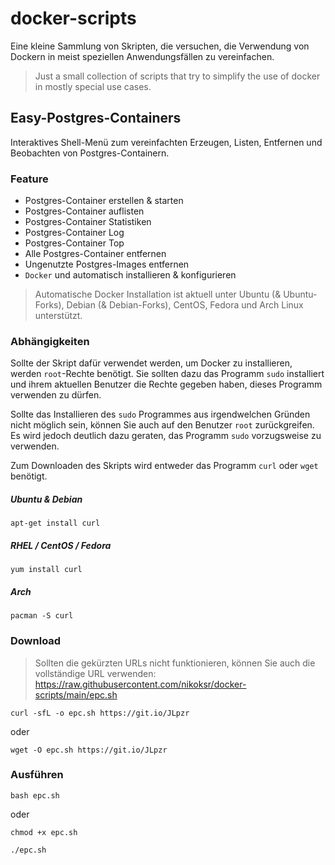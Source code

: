 # docker-scripts

Eine kleine Sammlung von Skripten, die versuchen, die Verwendung von Dockern in meist speziellen Anwendungsfällen zu vereinfachen.

> Just a small collection of scripts that try to simplify the use of docker in mostly special use cases.

## Easy-Postgres-Containers

Interaktives Shell-Menü zum vereinfachten Erzeugen, Listen, Entfernen und Beobachten von Postgres-Containern.

### Feature

-   Postgres-Container erstellen & starten
-   Postgres-Container auflisten
-   Postgres-Container Statistiken
-   Postgres-Container Log
-   Postgres-Container Top
-   Alle Postgres-Container entfernen
-   Ungenutzte Postgres-Images entfernen
-   `Docker` und automatisch installieren & konfigurieren

> Automatische Docker Installation ist aktuell unter Ubuntu (& Ubuntu-Forks), Debian (& Debian-Forks), CentOS, Fedora und Arch Linux unterstützt.

### Abhängigkeiten

Sollte der Skript dafür verwendet werden, um Docker zu installieren, werden `root`-Rechte
benötigt. Sie sollten dazu das Programm `sudo` installiert und ihrem aktuellen Benutzer
die Rechte gegeben haben, dieses Programm verwenden zu dürfen.

Sollte das Installieren des `sudo` Programmes aus irgendwelchen Gründen nicht möglich sein,
können Sie auch auf den Benutzer `root` zurückgreifen. Es wird jedoch deutlich dazu geraten,
das Programm `sudo` vorzugsweise zu verwenden.

Zum Downloaden des Skripts wird entweder das Programm `curl` oder `wget` benötigt.

##### Ubuntu & Debian

    apt-get install curl

##### RHEL / CentOS / Fedora

    yum install curl

##### Arch

    pacman -S curl

### Download

> Sollten die gekürzten URLs nicht funktionieren, können Sie auch die vollständige URL verwenden: <https://raw.githubusercontent.com/nikoksr/docker-scripts/main/epc.sh>

    curl -sfL -o epc.sh https://git.io/JLpzr

oder

    wget -O epc.sh https://git.io/JLpzr

### Ausführen

    bash epc.sh

oder

    chmod +x epc.sh

    ./epc.sh
